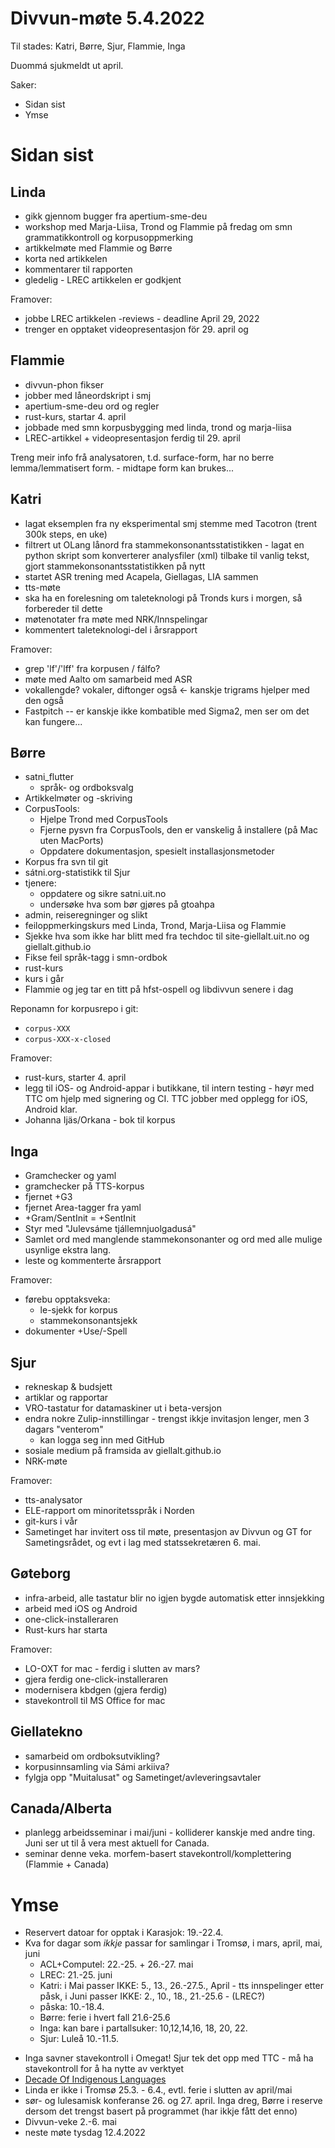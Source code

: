 # Divvun-møte 5.4.2022

Til stades: Katri, Børre, Sjur, Flammie, Inga

Duommá sjukmeldt ut april.

Saker:
* Sidan sist
* Ymse

# Sidan sist

## Linda
* gikk gjennom bugger fra apertium-sme-deu
* workshop med Marja-Liisa, Trond og Flammie på fredag om smn grammatikkontroll og korpusoppmerking
* artikkelmøte med Flammie og Børre
* korta ned artikkelen
* kommentarer til rapporten
* gledelig - LREC artikkelen er godkjent

Framover:
- jobbe LREC artikkelen -reviews - deadline April 29, 2022
- trenger en opptaket videopresentasjon för 29. april og

## Flammie
* divvun-phon fikser
* jobber med låneordskript i smj
* apertium-sme-deu ord og regler
* rust-kurs, startar 4. april
* jobbade med smn korpusbygging med linda, trond og marja-liisa
* LREC-artikkel + videopresentasjon ferdig til 29. april

Treng meir info frå analysatoren, t.d. surface-form, har no berre lemma/lemmatisert form. - midtape form kan brukes...

## Katri
* lagat eksemplen fra ny eksperimental smj stemme med Tacotron (trent 300k steps, en uke)
* filtrert ut OLang lånord fra stammekonsonantsstatistikken - lagat en python skript som konverterer analysfiler (xml) tilbake til vanlig tekst, gjort stammekonsonantsstatistikken på nytt 
* startet ASR trening med Acapela, Giellagas, LIA sammen
* tts-møte
* ska ha en forelesning om taleteknologi på Tronds kurs i morgen, så forbereder til dette
* møtenotater fra møte med NRK/Innspelingar
* kommentert taleteknologi-del i årsrapport

Framover:
* grep 'lf'/'lff' fra korpusen / fálfo?
* møte med Aalto om samarbeid med ASR
* vokallengde? vokaler, diftonger også <- kanskje trigrams hjelper med den også
* Fastpitch -- er kanskje ikke kombatible med Sigma2, men ser om det kan fungere...

## Børre
* satni_flutter
    * språk- og ordboksvalg
* Artikkelmøter og -skriving
* CorpusTools:
    * Hjelpe Trond med CorpusTools
    * Fjerne pysvn fra CorpusTools, den er vanskelig å installere (på Mac uten MacPorts)
    * Oppdatere dokumentasjon, spesielt installasjonsmetoder
* Korpus fra svn til git
* sátni.org-statistikk til Sjur
* tjenere:
    * oppdatere og sikre satni.uit.no
    * undersøke hva som bør gjøres på gtoahpa
* admin, reiseregninger og slikt
* feiloppmerkingskurs med Linda, Trond, Marja-Liisa og Flammie
* Sjekke hva som ikke har blitt med fra techdoc til site-giellalt.uit.no og
  giellalt.github.io
* Fikse feil språk-tagg i smn-ordbok
* rust-kurs
* kurs i går
* Flammie og jeg tar en titt på hfst-ospell og libdivvun senere i dag

Reponamn for korpusrepo i git:
- `corpus-XXX`
- `corpus-XXX-x-closed`

Framover:
* rust-kurs, starter 4. april
* legg til iOS- og Android-appar i butikkane, til intern testing - høyr med TTC om
  hjelp med signering og CI. TTC jobber med opplegg for iOS, Android klar.
* Johanna Ijäs/Orkana - bok til korpus

## Inga
* Gramchecker og yaml
* gramchecker på TTS-korpus
* fjernet +G3
* fjernet Area-tagger fra yaml
* +Gram/SentInit = +SentInit
* Styr med "Julevsáme tjállemnjuolgadusá"
* Samlet ord med manglende stammekonsonanter og ord med alle mulige usynlige ekstra lang.
* leste og kommenterte årsrapport

Framover:
- førebu opptaksveka:
    - le-sjekk for korpus
    - stammekonsonantsjekk
- dokumenter +Use/-Spell

## Sjur
- rekneskap & budsjett
- artiklar og rapportar
- VRO-tastatur for datamaskiner ut i beta-versjon
- endra nokre Zulip-innstillingar - trengst ikkje invitasjon lenger, men 3 dagars "venterom"
    - kan logga seg inn med GitHub
- sosiale medium på framsida av giellalt.github.io
- NRK-møte

Framover:
- tts-analysator
- ELE-rapport om minoritetsspråk i Norden
- git-kurs i vår
- Sametinget har invitert oss til møte, presentasjon av Divvun og GT
  for Sametingsrådet, og evt i lag med statssekretæren 6. mai.

## Gøteborg
- infra-arbeid, alle tastatur blir no igjen bygde automatisk etter innsjekking
- arbeid med iOS og Android
- one-click-installeraren
- Rust-kurs har starta

Framover:
- LO-OXT for mac - ferdig i slutten av mars?
- gjera ferdig one-click-installeraren
- modernisera kbdgen (gjera ferdig)
- stavekontroll til MS Office for mac

## Giellatekno
- samarbeid om ordboksutvikling?
- korpusinnsamling via Sámi arkiiva?
- fylgja opp "Muitalusat" og Sametinget/avleveringsavtaler

## Canada/Alberta
- planlegg arbeidsseminar i mai/juni - kolliderer kanskje med andre ting. Juni ser ut til å vera mest aktuell for Canada.
- seminar denne veka. morfem-basert stavekontroll/komplettering (Flammie + Canada)

# Ymse
- Reservert datoar for opptak i Karasjok: 19.-22.4.
- Kva for dagar som *ikkje* passar for samlingar i Tromsø, i mars, april, mai, juni
    - ACL+Computel: 22.-25. + 26.-27. mai
    - LREC: 21.-25. juni
    - Katri: i Mai passer IKKE: 5., 13., 26.-27.5., April - tts innspelinger etter påsk, i Juni passer IKKE: 2., 10., 18., 21.-25.6 - (LREC?)
    - påska: 10.-18.4.
    - Børre: ferie i hvert fall 21.6-25.6
    - Inga: kan bare i partallsuker: 10,12,14,16, 18, 20, 22.
    - Sjur: Luleå 10.-11.5.
* Inga savner stavekontroll i Omegat! Sjur tek det opp med TTC - må ha stavekontroll
  for å ha nytte av verktyet
* [Decade Of Indigenous Languages](https://fpcc.ca/stories/the-decade-of-indigenous-languages/)
* Linda er ikke i Tromsø 25.3. - 6.4., evtl. ferie i slutten av april/mai
* sør- og lulesamisk konferanse 26. og 27. april. Inga dreg, Børre i reserve dersom det trengst basert på programmet (har ikkje fått det enno)
* Divvun-veke 2.-6. mai
* neste møte tysdag 12.4.2022
